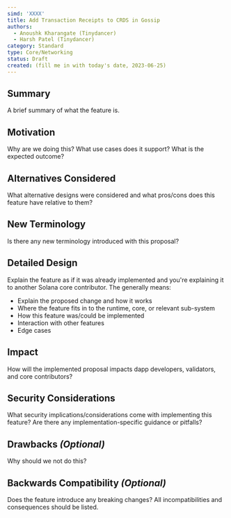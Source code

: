 ```yaml
---
simd: 'XXXX'
title: Add Transaction Receipts to CRDS in Gossip
authors:
  - Anoushk Kharangate (Tinydancer)
  - Harsh Patel (Tinydancer)
category: Standard
type: Core/Networking
status: Draft
created: (fill me in with today's date, 2023-06-25)
---
```


## Summary

A brief summary of what the feature is.

## Motivation

Why are we doing this? What use cases does it support? What is the expected
outcome?

## Alternatives Considered

What alternative designs were considered and what pros/cons does this feature
have relative to them?

## New Terminology

Is there any new terminology introduced with this proposal?

## Detailed Design

Explain the feature as if it was already implemented and you're explaining it
to another Solana core contributor. The generally means:

- Explain the proposed change and how it works
- Where the feature fits in to the runtime, core, or relevant sub-system
- How this feature was/could be implemented
- Interaction with other features
- Edge cases

## Impact

How will the implemented proposal impacts dapp developers, validators, and core contributors?

## Security Considerations

What security implications/considerations come with implementing this feature?
Are there any implementation-specific guidance or pitfalls?

## Drawbacks *(Optional)*

Why should we not do this?

## Backwards Compatibility *(Optional)*

Does the feature introduce any breaking changes? All incompatibilities and
consequences should be listed.
